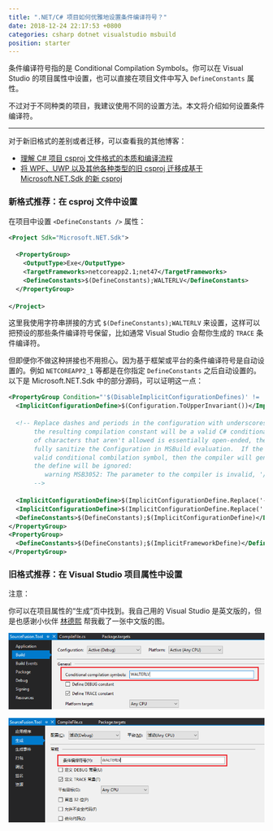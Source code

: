 ```yaml
---
title: ".NET/C# 项目如何优雅地设置条件编译符号？"
date: 2018-12-24 22:17:53 +0800
categories: csharp dotnet visualstudio msbuild
position: starter
---
```


条件编译符号指的是 Conditional Compilation Symbols。你可以在 Visual Studio 的项目属性中设置，也可以直接在项目文件中写入 `DefineConstants` 属性。

不过对于不同种类的项目，我建议使用不同的设置方法。本文将介绍如何设置条件编译符。

---

对于新旧格式的差别或者迁移，可以查看我的其他博客：

- [理解 C# 项目 csproj 文件格式的本质和编译流程](/post/understand-the-csproj.html)
- [将 WPF、UWP 以及其他各种类型的旧 csproj 迁移成基于 Microsoft.NET.Sdk 的新 csproj](/post/introduce-new-style-csproj-into-net-framework.html)

<div id="toc"></div>

### 新格式推荐：在 csproj 文件中设置

在项目中设置 `<DefineConstants />` 属性：

```xml
<Project Sdk="Microsoft.NET.Sdk">

  <PropertyGroup>
    <OutputType>Exe</OutputType>
    <TargetFrameworks>netcoreapp2.1;net47</TargetFrameworks>
    <DefineConstants>$(DefineConstants);WALTERLV</DefineConstants>
  </PropertyGroup>

</Project>
```

这里我使用字符串拼接的方式 `$(DefineConstants);WALTERLV` 来设置，这样可以把预设的那些条件编译符号保留，比如通常 Visual Studio 会帮你生成的 `TRACE` 条件编译符。

但即便你不做这种拼接也不用担心。因为基于框架或平台的条件编译符号是自动设置的。例如 `NETCOREAPP2_1` 等都是在你指定 `DefineConstants` 之后自动设置的。以下是 Microsoft.NET.Sdk 中的部分源码，可以证明这一点：

```xml
<PropertyGroup Condition="'$(DisableImplicitConfigurationDefines)' != 'true'">
  <ImplicitConfigurationDefine>$(Configuration.ToUpperInvariant())</ImplicitConfigurationDefine>
  
  <!-- Replace dashes and periods in the configuration with underscores.  This makes it more likely that
       the resulting compilation constant will be a valid C# conditional compilation symbol.  As the set
       of characters that aren't allowed is essentially open-ended, there's probably not a good way to
       fully sanitize the Configuration in MSBuild evaluation.  If the resulting string still isn't a
       valid conditional combilation symbol, then the compiler will generate the following error and
       the define will be ignored:
          warning MSB3052: The parameter to the compiler is invalid, '/define:0BAD_DEFINE' will be ignored.
       -->
  
  <ImplicitConfigurationDefine>$(ImplicitConfigurationDefine.Replace('-', '_'))</ImplicitConfigurationDefine>
  <ImplicitConfigurationDefine>$(ImplicitConfigurationDefine.Replace('.', '_'))</ImplicitConfigurationDefine>
  <DefineConstants>$(DefineConstants);$(ImplicitConfigurationDefine)</DefineConstants>
</PropertyGroup>
<PropertyGroup>
  <DefineConstants>$(DefineConstants);$(ImplicitFrameworkDefine)</DefineConstants>
</PropertyGroup>
```

### 旧格式推荐：在 Visual Studio 项目属性中设置

注意：

你可以在项目属性的“生成”页中找到。我自己用的 Visual Studio 是英文版的，但是也感谢小伙伴 [林德熙](https://lindexi.gitee.io/) 帮我截了一张中文版的图。

![Conditional Compilation Symbols](/static/posts/2018-12-24-21-34-59.png)  

![条件编译符号](/static/posts/2018-12-24-21-34-54.png)
